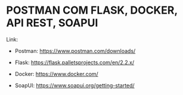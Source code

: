 # POSTMAN COM FLASK, DOCKER, API REST, SOAPUI


Link: 

- Postman: https://www.postman.com/downloads/

- Flask: https://flask.palletsprojects.com/en/2.2.x/

- Docker: https://www.docker.com/

- SoapUI: https://www.soapui.org/getting-started/

